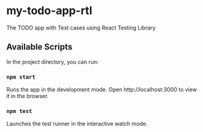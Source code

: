 # my-todo-app-rtl
The TODO app with Test cases using React Testing Library

## Available Scripts
In the project directory, you can run:

### `npm start`
Runs the app in the development mode.
Open http://localhost:3000 to view it in the browser.

### `npm test`
Launches the test runner in the interactive watch mode.

